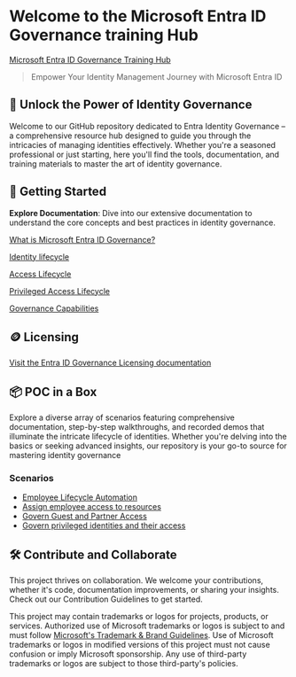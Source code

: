 # Welcome to the Microsoft Entra ID Governance training Hub

[Microsoft Entra ID Governance Training Hub](https://aka.ms/EntraIDGovernanceTraining) 

> Empower Your Identity Management Journey with Microsoft Entra ID 

## 🔐 Unlock the Power of Identity Governance

Welcome to our GitHub repository dedicated to Entra Identity Governance – a comprehensive resource hub designed to guide you through the intricacies of managing identities effectively. Whether you're a seasoned professional or just starting, here you'll find the tools, documentation, and training materials to master the art of identity governance.

## 🚀 Getting Started

 **Explore Documentation**: Dive into our extensive documentation to understand the core concepts and best practices in identity governance.

[What is Microsoft Entra ID Governance?](https://learn.microsoft.com/en-us/entra/id-governance/identity-governance-overview)

[Identity lifecycle](https://learn.microsoft.com/en-us/entra/id-governance/identity-governance-overview#identity-lifecycle)

[Access Lifecycle](https://learn.microsoft.com/en-us/entra/id-governance/identity-governance-overview#access-lifecycle)

[Privileged Access Lifecycle ](https://learn.microsoft.com/en-us/entra/id-governance/identity-governance-overview#privileged-access-lifecycle)

[Governance Capabilities](https://learn.microsoft.com/en-us/entra/id-governance/identity-governance-overview#governance-capabilities-in-other-microsoft-entra-features) 

## 🪙 Licensing

[Visit the Entra ID Governance Licensing documentation](https://learn.microsoft.com/en-us/entra/id-governance/licensing-fundamentals )



## 📦 POC in a Box 

Explore a diverse array of scenarios featuring comprehensive documentation, step-by-step walkthroughs, and recorded demos that illuminate the intricate lifecycle of identities. Whether you're delving into the basics or seeking advanced insights, our repository is your go-to source for mastering identity governance

### Scenarios 

- [Employee Lifecycle Automation](https://github.com/microsoft/EntraIDGovernance-Training/blob/0df7ca8c6168be316775c107c53567ef2bb73233/POCBOX/Employee%20Lifecycle%20Automation/EmployeeLifecycle.md)
- [Assign employee access to resources ](https://github.com/microsoft/EntraIDGovernance-Training/blob/0df7ca8c6168be316775c107c53567ef2bb73233/POCBOX/Assign%20employee%20access%20to%20resources/AssignEmployeeAccess.md)
- [Govern Guest and Partner Access](https://github.com/microsoft/EntraIDGovernance-Training/blob/0df7ca8c6168be316775c107c53567ef2bb73233/POCBOX/Govern%20Guest%20and%20Partner%20Access/GovernGuestsPartnerAccess.md) 
- [Govern privileged identities and their access ](https://github.com/microsoft/EntraIDGovernance-Training/blob/0df7ca8c6168be316775c107c53567ef2bb73233/POCBOX/Govern%20Privileged%20Identities/GovernprivilegedIdentities.md) 


## 🛠️ Contribute and Collaborate
This project thrives on collaboration. We welcome your contributions, whether it's code, documentation improvements, or sharing your insights. Check out our Contribution Guidelines to get started.

This project may contain trademarks or logos for projects, products, or services. Authorized use of Microsoft 
trademarks or logos is subject to and must follow 
[Microsoft's Trademark & Brand Guidelines](https://www.microsoft.com/en-us/legal/intellectualproperty/trademarks/usage/general).
Use of Microsoft trademarks or logos in modified versions of this project must not cause confusion or imply Microsoft sponsorship.
Any use of third-party trademarks or logos are subject to those third-party's policies.
